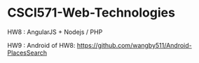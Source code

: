 # CSCI571-Web-Technologies

HW8 : AngularJS + Nodejs / PHP

HW9 : Android of HW8: https://github.com/wangby511/Android-PlacesSearch

